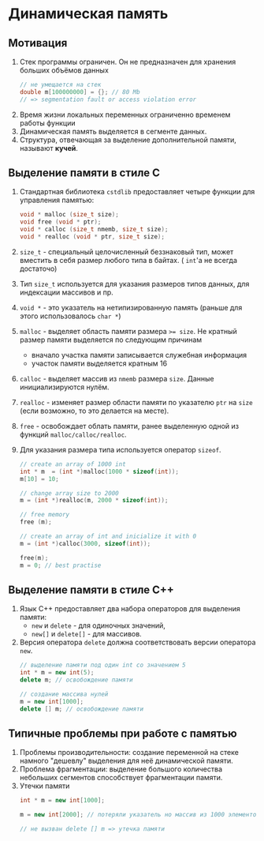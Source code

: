 # Динамическая память

## Мотивация
1. Стек программы ограничен. Он не предназначен для хранения больших объёмов данных
    ```cpp
    // не умещается на стек
    double m[100000000] = {}; // 80 Mb
    // => segmentation fault or access violation error
    ```
1. Время жизни локальных переменных ограниченно временем работы функции
1. Динамическая память выделяется в сегменте данных.
1. Структура, отвечающая за выделение дополнительной памяти, называют **кучей**.

## Выделение памяти в стиле С
1. Стандартная библиотека `cstdlib` предоставляет четыре функции для управления памятью:

    ```cpp
    void * malloc (size_t size);
    void free (void * ptr);
    void * calloc (size_t nmemb, size_t size);
    void * realloc (void * ptr, size_t size);
    ```
1. `size_t` - специальный целочисленный беззнаковый тип, может вместить в себя размер любого типа в байтах. ( `int`'a не всегда достаточо)
1. Тип `size_t` используется для указания размеров типов данных, для индексации массивов и пр.
1. `void *` - это указатель на нетипизированную память (раньше для этого использовалось `char *`)
1. `malloc` - выделяет область памяти размера `>= size`. Не кратный размер памяти выделяется по следующим причинам
     * вначало участка памяти записывается служебная информация
     * участок памяти выделяется кратным 16
1. `calloc` - выделяет массив из `nmemb` размера `size`. Данные инициализируются нулём.
1. `realloc` - изменяет размер области памяти по указателю `ptr` на `size` (если возможно, то это делается на месте).
1. `free` - освобождает облать памяти, ранее выделенную одной из функций `malloc/calloc/realloc`.
1. Для указания размера типа используется оператор `sizeof`.
    ```cpp
    // create an array of 1000 int
    int * m  = (int *)malloc(1000 * sizeof(int));
    m[10] = 10;

    // change array size to 2000
    m = (int *)realloc(m, 2000 * sizeof(int));

    // free memory
    free (m);

    // create an array of int and inicialize it with 0
    m = (int *)calloc(3000, sizeof(int));

    free(m);
    m = 0; // best practise
    ```

## Выделение памяти в стиле С++
1. Язык С++ предоставляет два набора операторов для выделения памяти:
    * `new` и `delete` - для одиночных значений,
    * `new[]` и `delete[]` - для массивов.
1. Версия оператора `delete` должна соответствовать версии оператора `new`.
    ```cpp
    // выделение памяти под один int со значением 5
    int * m = new int(5);
    delete m; // освобождение памяти

    // создание массива нулей
    m = new int[1000];
    delete [] m; // освобождение памяти
    ```

## Типичные проблемы при работе с памятью
1. Проблемы производительности: создание переменной на стеке намного "дешевлу" выделения для неё динамической памяти.
1. Проблема фрагментации: выделение большого количества небольших сегментов способствует фрагментации памяти.
1. Утечки памяти
    ```cpp
    int * m = new int[1000];

    m = new int[2000]; // потеряли указатель но массив из 1000 элементов => утечка памяти

    // не вызван delete [] m => утечка памяти
    ```

